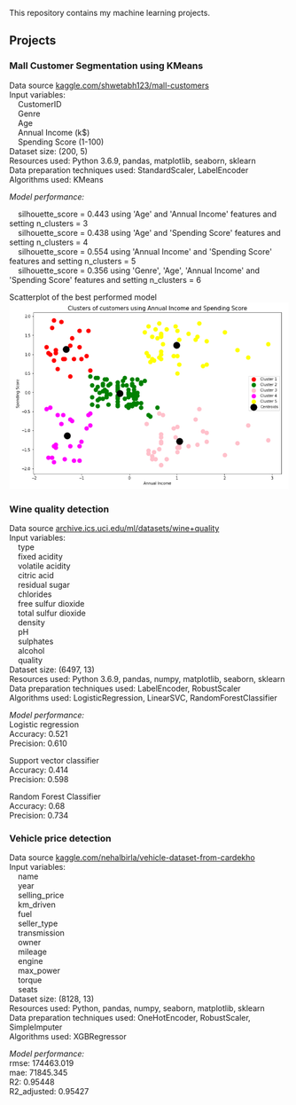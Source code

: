 This repository contains my machine learning projects.

## Projects

### Mall Customer Segmentation using KMeans
Data source [kaggle.com/shwetabh123/mall-customers](https://www.kaggle.com/shwetabh123/mall-customers)\
Input variables:\
  &nbsp;&nbsp;&nbsp;&nbsp;CustomerID\
  &nbsp;&nbsp;&nbsp;&nbsp;Genre\
  &nbsp;&nbsp;&nbsp;&nbsp;Age\
  &nbsp;&nbsp;&nbsp;&nbsp;Annual Income (k$\)\
  &nbsp;&nbsp;&nbsp;&nbsp;Spending Score (1-100)\
Dataset size: (200, 5)\
Resources used: Python 3.6.9, pandas, matplotlib, seaborn, sklearn\
Data preparation techniques used: StandardScaler, LabelEncoder\
Algorithms used: KMeans 

*Model performance:*

  &nbsp;&nbsp;&nbsp;&nbsp;silhouette_score = 0.443 using 'Age' and 'Annual Income' features and setting n_clusters = 3\
  &nbsp;&nbsp;&nbsp;&nbsp;silhouette_score = 0.438 using 'Age' and 'Spending Score' features and setting n_clusters = 4\
  &nbsp;&nbsp;&nbsp;&nbsp;silhouette_score = 0.554 using 'Annual Income' and 'Spending Score' features and setting n_clusters = 5\
  &nbsp;&nbsp;&nbsp;&nbsp;silhouette_score = 0.356 using 'Genre', 'Age', 'Annual Income' and 'Spending Score' features and setting n_clusters = 6
  
Scatterplot of the best performed model
![](mall_customer_segmentation_using_KMeans/images/scatterplot_of_annual_income_and_spending_score.png)

### Wine quality detection
Data source [archive.ics.uci.edu/ml/datasets/wine+quality](https://archive.ics.uci.edu/ml/datasets/wine+quality)\
Input variables:\
  &nbsp;&nbsp;&nbsp;&nbsp;type\
  &nbsp;&nbsp;&nbsp;&nbsp;fixed acidity\
  &nbsp;&nbsp;&nbsp;&nbsp;volatile acidity\
  &nbsp;&nbsp;&nbsp;&nbsp;citric acid\
  &nbsp;&nbsp;&nbsp;&nbsp;residual sugar\
  &nbsp;&nbsp;&nbsp;&nbsp;chlorides\
  &nbsp;&nbsp;&nbsp;&nbsp;free sulfur dioxide\
  &nbsp;&nbsp;&nbsp;&nbsp;total sulfur dioxide\
  &nbsp;&nbsp;&nbsp;&nbsp;density\
  &nbsp;&nbsp;&nbsp;&nbsp;pH\
  &nbsp;&nbsp;&nbsp;&nbsp;sulphates\
  &nbsp;&nbsp;&nbsp;&nbsp;alcohol\
  &nbsp;&nbsp;&nbsp;&nbsp;quality\
Dataset size: (6497, 13)\
Resources used: Python 3.6.9, pandas, numpy, matplotlib, seaborn, sklearn\
Data preparation techniques used: LabelEncoder, RobustScaler\
Algorithms used: LogisticRegression, LinearSVC, RandomForestClassifier 

*Model performance:*\
Logistic regression\
Accuracy:  0.521\
Precision:  0.610

Support vector classifier\
Accuracy:  0.414\
Precision:  0.598

Random Forest Classifier\
Accuracy:  0.68\
Precision:  0.734

### Vehicle price detection
Data source [kaggle.com/nehalbirla/vehicle-dataset-from-cardekho](https://www.kaggle.com/nehalbirla/vehicle-dataset-from-cardekho)\
Input variables:\
  &nbsp;&nbsp;&nbsp;&nbsp;name\
  &nbsp;&nbsp;&nbsp;&nbsp;year\
  &nbsp;&nbsp;&nbsp;&nbsp;selling_price\
  &nbsp;&nbsp;&nbsp;&nbsp;km_driven\
  &nbsp;&nbsp;&nbsp;&nbsp;fuel\
  &nbsp;&nbsp;&nbsp;&nbsp;seller_type\
  &nbsp;&nbsp;&nbsp;&nbsp;transmission\
  &nbsp;&nbsp;&nbsp;&nbsp;owner\
  &nbsp;&nbsp;&nbsp;&nbsp;mileage\
  &nbsp;&nbsp;&nbsp;&nbsp;engine	\
  &nbsp;&nbsp;&nbsp;&nbsp;max_power\
  &nbsp;&nbsp;&nbsp;&nbsp;torque\
  &nbsp;&nbsp;&nbsp;&nbsp;seats\
Dataset size: (8128, 13)\
Resources used: Python, pandas, numpy, seaborn, matplotlib, sklearn\
Data preparation techniques used: OneHotEncoder, RobustScaler, SimpleImputer\
Algorithms used: XGBRegressor

*Model performance:*\
rmse:  174463.019\
mae:  71845.345\
R2:  0.95448\
R2_adjusted:  0.95427
